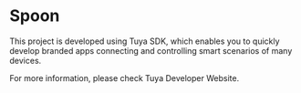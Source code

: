# Spoon
This project is developed using Tuya SDK, which enables you to quickly develop branded apps connecting and controlling smart scenarios of many devices.

For more information, please check Tuya Developer Website.
